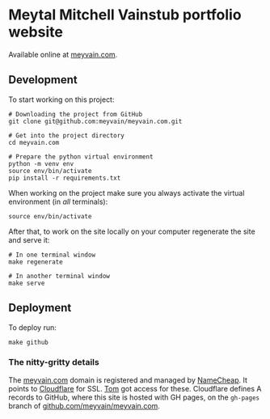 # Meytal Mitchell Vainstub portfolio website

Available online at [meyvain.com](https://meyvain.com/).

## Development

To start working on this project:

    # Downloading the project from GitHub
    git clone git@github.com:meyvain/meyvain.com.git

    # Get into the project directory
    cd meyvain.com

    # Prepare the python virtual environment
    python -m venv env
    source env/bin/activate
    pip install -r requirements.txt
    
When working on the project make sure you always activate the virtual environment (in *all* terminals):

    source env/bin/activate
    
After that, to work on the site locally on your computer regenerate the site and serve it:

    # In one terminal window
    make regenerate

    # In another terminal window
    make serve

## Deployment

To deploy run:

    make github
    
### The nitty-gritty details

The [meyvain.com](https://mayvain.com) domain is registered and managed by [NameCheap](https://www.namecheap.com/).
It points to [Cloudflare](https://cloudflare.com/) for SSL. [Tom](https://github.com/nagasak45) got access for these. Cloudflare defines A records to GitHub, where this site is hosted with GH pages, on the `gh-pages` branch of [github.com/meyvain/meyvain.com](https://github.com/meyvain/meyvain.com).
